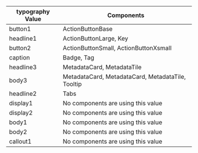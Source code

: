 typography Value | Components 
--------|-------- 
button1 | ActionButtonBase
headline1 | ActionButtonLarge, Key
button2 | ActionButtonSmall, ActionButtonXsmall
caption | Badge, Tag
headline3 | MetadataCard, MetadataTile
body3 | MetadataCard, MetadataCard, MetadataTile, Tooltip
headline2 | Tabs
display1 | No components are using this value
display2 | No components are using this value
body1 | No components are using this value
body2 | No components are using this value
callout1 | No components are using this value
